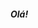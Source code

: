 ##### Olá!
<!--
<div align="left">
  <a href="https://github.com/ceciliw">
  <img height="130em" src="https://github-readme-stats.vercel.app/api?username=ceciliw&show_icons=true&theme=github_dark&include_all_commits=true&count_private=true"/>
</div>
=
💻 Estudante de Ciência da Computação

<div style="display: inline_block"><br>
  <img align="center" alt="Python" height="30" width="40" src="https://raw.githubusercontent.com/devicons/devicon/master/icons/python/python-original.svg">
</div>
-->
